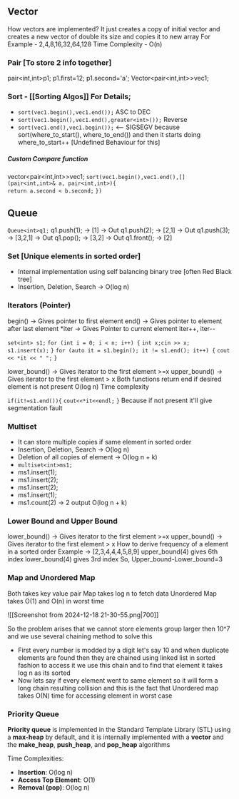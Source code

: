 ## Vector

How vectors are implemented?
It just creates a copy of initial vector and creates a new vector of double its size and copies it to new array
For Example - 2,4,8,16,32,64,128
Time Complexity - O(n)


### Pair [To store 2 info together]

pair<int,int>p1;
p1.first=12;
p1.second='a';
Vector<pair<int,int>>vec1;

### Sort - [[Sorting Algos]]  For Details;

- `sort(vec1.begin(),vec1.end());` ASC to DEC
- `sort(vec1.begin(),vec1.end(),greater<int>());` Reverse
- `sort(vec1.end(),vec1.begin());` <-- SIGSEGV 
								   because sort(where_to_start(), where_to_end()) and then it starts doing where_to_start++ [Undefined Behaviour for this] 

##### Custom Compare function

vector<pair<int,int>>vec1;
`sort(vec1.begin(),vec1.end(),[](pair<int,int>& a, pair<int,int>){`   
	`return a.second < b.second;`
`})`



## Queue

`Queue<int>q1;`
q1.push(1); -> [1] -> Out
q1.push(2); -> [2,1] -> Out
q1.push(3); -> [3,2,1] -> Out
q1.pop(); -> [3,2] -> Out
q1.front(); -> [2]


### Set [Unique elements in sorted order]

- Internal implementation using self balancing binary tree [often Red Black tree]
- Insertion, Deletion, Search -> O(log n) 


### Iterators  (Pointer)
begin() -> Gives pointer to first element
end() -> Gives pointer to element after last element
*iter -> Gives Pointer to current element
iter++, iter--

`set<int> s1;`
`for (int i = 0; i < n; i++) {`
	`int x;cin >> x;`
	`s1.insert(x);`
`}`
`for (auto it = s1.begin(); it != s1.end(); it++) {`
	`cout << *it << " ";`
`}`

lower_bound() -> Gives iterator to the first element >=x
upper_bound() -> Gives iterator to the first element > x
Both functions return end if desired element is not present
O(log n) Time complexity

`if(it!=s1.end()){`
	`cout<<*it<<endl;`
`}`
Because if not present it'll give segmentation fault



### Multiset 
- It can store multiple copies if same element in sorted order 
- Insertion, Deletion, Search -> O(log n) 
- Deletion of all copies of element -> O(log n + k) 
- `multiset<int>ms1;`
- ms1.insert(1);
- ms1.insert(2);
- ms1.insert(2);
- ms1.insert(1);
- ms1.count(2) -> 2 output  O(log n + k)



### Lower Bound and Upper Bound

lower_bound() -> Gives iterator to the first element >=x
upper_bound() -> Gives iterator to the first element > x
How to derive frequency of a element in a sorted order
Example -> [2,3,4,4,4,5,8,9]
upper_bound(4) gives 6th index
lower_bound(4) gives 3rd index
So, Upper_bound-Lower_bound=3


### Map and Unordered Map

Both takes key value pair
Map takes log n to fetch data
Unordered Map takes O(1) and O(n) in worst time

![[Screenshot from 2024-12-18 21-30-55.png|700]]

So the problem arises that we cannot store elements group larger then 10^7 and we use several chaining method to solve this 
- First every number is modded by a digit let's say 10 and when duplicate elements are found then they are chained using linked list in sorted fashion to access it we use this chain and to find that element it takes log n as its sorted
- Now lets say if every element went to same element so it will form a long chain resulting collision and this is the fact that Unordered map takes O(N) time for accessing element in worst case



### Priority Queue
**Priority queue** is implemented in the Standard Template Library (STL) using a **max-heap** by default, and it is internally implemented with a **vector** and the **make_heap**, **push_heap**, and **pop_heap** algorithms 

Time Complexities:
- **Insertion**: O(log n)
- **Access Top Element**: O(1)
- **Removal (pop)**: O(log n)